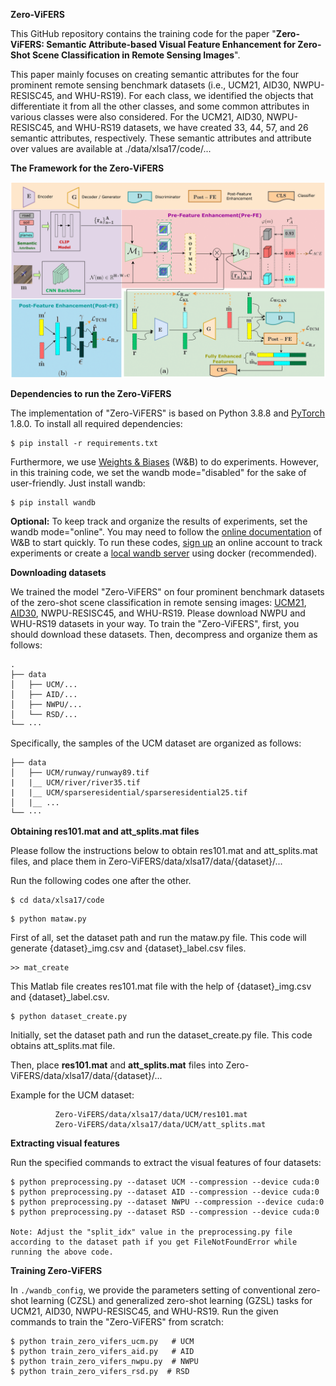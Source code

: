 **Zero-ViFERS**


This GitHub repository contains the training code for the paper  "**Zero-ViFERS: Semantic Attribute-based Visual Feature Enhancement for Zero-Shot Scene Classification in Remote Sensing Images**". 

This paper mainly focuses on creating semantic attributes for the four prominent remote sensing benchmark datasets (i.e., UCM21, AID30, NWPU-RESISC45, and WHU-RS19). For each class, we identified the objects that differentiate it from all the other classes, and some common attributes in various classes were also considered. For the UCM21, AID30, NWPU-RESISC45, and WHU-RS19 datasets, we have created 33, 44, 57, and 26 semantic attributes, respectively. These semantic attributes and attribute over values are available at ./data/xlsa17/code/...

**The Framework for the Zero-ViFERS**

![](figs/tnnls-bd.png)

**Dependencies to run the Zero-ViFERS**

The implementation of "Zero-ViFERS" is based on Python 3.8.8 and [PyTorch](https://pytorch.org/) 1.8.0. To install all required dependencies:
```
$ pip install -r requirements.txt
```
Furthermore, we use [Weights & Biases](https://wandb.ai/site) (W&B) to do experiments. However, in this training code, we set the wandb mode="disabled" for the sake of user-friendly. Just install wandb: 
```
$ pip install wandb
```
**Optional:** To keep track and organize the results of experiments, set the wandb mode="online". You may need to follow the [online documentation](https://docs.wandb.ai/quickstart) of W&B to start quickly. To run these codes, [sign up](https://app.wandb.ai/login?signup=true) an online account to track experiments or create a [local wandb server](https://hub.docker.com/r/wandb/local) using docker (recommended).

**Downloading datasets**

We trained the model "Zero-ViFERS" on four prominent benchmark datasets of the zero-shot scene classification in remote sensing images: [UCM21](http://weegee.vision.ucmerced.edu/datasets/landuse.html), [AID30](https://captain-whu.github.io/AID/), NWPU-RESISC45, and WHU-RS19. Please download NWPU and WHU-RS19 datasets in your way. To train the "Zero-ViFERS", first, you should download these datasets. Then, decompress and organize them as follows: 
```
.
├── data
│   ├── UCM/...
│   ├── AID/...
│   ├── NWPU/...
│   └── RSD/...
└── ···
```
Specifically, the samples of the UCM dataset are organized as follows: 
```
├── data
│   ├── UCM/runway/runway89.tif
|   |__ UCM/river/river35.tif
|   |__ UCM/sparseresidential/sparseresidential25.tif
│   |__ ...
└── ···
```
**Obtaining res101.mat and att_splits.mat files**

Please follow the instructions below to obtain res101.mat and att_splits.mat files, and place them in Zero-ViFERS/data/xlsa17/data/{dataset}/... 

Run the following codes one after the other.
```
$ cd data/xlsa17/code
```
```
$ python mataw.py
```
First of all, set the dataset path and run the mataw.py file. This code will generate {dataset}_img.csv and {dataset}_label.csv files.

```
>> mat_create 
```
This Matlab file creates res101.mat file with the help of {dataset}_img.csv and {dataset}_label.csv.

```
$ python dataset_create.py
```
Initially, set the dataset path and run the dataset_create.py file. This code obtains att_splits.mat file. 

Then, place **res101.mat** and **att_splits.mat** files into Zero-ViFERS/data/xlsa17/data/{dataset}/...

Example for the UCM dataset: 
```
          Zero-ViFERS/data/xlsa17/data/UCM/res101.mat    
          Zero-ViFERS/data/xlsa17/data/UCM/att_splits.mat
```
**Extracting visual features**

Run the specified commands to extract the visual features of four datasets:

```
$ python preprocessing.py --dataset UCM --compression --device cuda:0 
$ python preprocessing.py --dataset AID --compression --device cuda:0
$ python preprocessing.py --dataset NWPU --compression --device cuda:0
$ python preprocessing.py --dataset RSD --compression --device cuda:0

Note: Adjust the "split_idx" value in the preprocessing.py file according to the dataset path if you get FileNotFoundError while running the above code.
```

**Training Zero-ViFERS**

In `./wandb_config`, we provide the parameters setting of conventional zero-shot learning (CZSL) and generalized zero-shot learning (GZSL) tasks for UCM21, AID30, NWPU-RESISC45, and WHU-RS19. 
Run the given commands to train the "Zero-ViFERS" from scratch:

```
$ python train_zero_vifers_ucm.py   # UCM
$ python train_zero_vifers_aid.py   # AID
$ python train_zero_vifers_nwpu.py  # NWPU
$ python train_zero_vifers_rsd.py  # RSD
```
